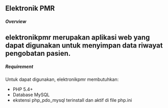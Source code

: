 Elektronik PMR
---

##### Overview

elektronikpmr merupakan aplikasi web yang dapat digunakan untuk menyimpan data riwayat pengobatan pasien. 
---

##### Requirement

Untuk dapat digunakan, elektronikpmr membutuhkan:

+ PHP 5.4+
+ Database MySQL
+ ekstensi php_pdo_mysql terinstall dan aktif di file php.ini